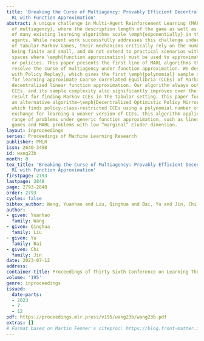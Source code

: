 ```yaml
---
title: 'Breaking the Curse of Multiagency: Provably Efficient Decentralized Multi-Agent
  RL with Function Approximation'
abstract: A unique challenge in Multi-Agent Reinforcement Learning (MARL) is the \emph{curse
  of multiagency}, where the description length of the game as well as the complexity
  of many existing learning algorithms scale \emph{exponentially} in the number of
  agents. While recent work successfully addresses this challenge under the model
  of tabular Markov Games, their mechanisms critically rely on the number of states
  being finite and small, and do not extend to practical scenarios with enormous state
  spaces where \emph{function approximation} must be used to approximate value functions
  or policies. This paper presents the first line of MARL algorithms that provably
  resolve the curse of multiagency under function approximation. We design a new algorithm—\emph{V-Learning
  with Policy Replay}, which gives the first \emph{polynomial} sample complexity results
  for learning approximate Coarse Correlated Equilibria (CCEs) of Markov Games under
  decentralized linear function approximation. Our algorithm always outputs Markov
  CCEs, and its sample complexity also significantly improves over the current best
  result for finding Markov CCEs in the tabular setting. This paper further presents
  an alternative algorithm—\emph{Decentralized Optimistic Policy Mirror Descent},
  which finds policy-class-restricted CCEs using a polynomial number of samples. In
  exchange for learning a weaker version of CCEs, this algorithm applies to a wider
  range of problems under generic function approximation, such as linear quadratic
  games and MARL problems with low “marginal” Eluder dimension.
layout: inproceedings
series: Proceedings of Machine Learning Research
publisher: PMLR
issn: 2640-3498
id: wang23b
month: 0
tex_title: 'Breaking the Curse of Multiagency: Provably Efficient Decentralized Multi-Agent
  RL with Function Approximation'
firstpage: 2793
lastpage: 2848
page: 2793-2848
order: 2793
cycles: false
bibtex_author: Wang, Yuanhao and Liu, Qinghua and Bai, Yu and Jin, Chi
author:
- given: Yuanhao
  family: Wang
- given: Qinghua
  family: Liu
- given: Yu
  family: Bai
- given: Chi
  family: Jin
date: 2023-07-12
address: 
container-title: Proceedings of Thirty Sixth Conference on Learning Theory
volume: '195'
genre: inproceedings
issued:
  date-parts:
  - 2023
  - 7
  - 12
pdf: https://proceedings.mlr.press/v195/wang23b/wang23b.pdf
extras: []
# Format based on Martin Fenner's citeproc: https://blog.front-matter.io/posts/citeproc-yaml-for-bibliographies/
---
```

